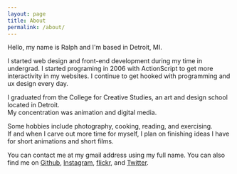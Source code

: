 ```yaml
---
layout: page
title: About
permalink: /about/
---
```


Hello, my name is Ralph and I'm based in Detroit, MI. <br> 

I started web design and front-end development during my time in undergrad.
I started programing in 2006 with ActionScript to get more interactivity in my websites.
I continue to get hooked with programming and ux design every day. 

I graduated from the College for Creative Studies, an art and design school located in Detroit.<br>
My concentration was animation and digital media.

Some hobbies include photography, cooking, reading, and exercising.<br>
If and when I carve out more time for myself, I plan on finishing ideas I have for short animations and short films.

You can contact me at my gmail address using my full name. You can also find me on [Github](https://github.com/plumdot/), [Instagram](https://instagram.com/ralphplumley), [flickr](https://www.flickr.com/photos/ralphtomio/), and [Twitter](https://twitter.com/ralphplumley).
